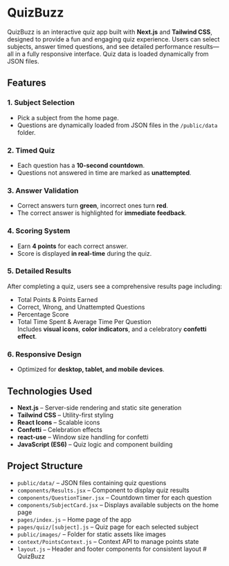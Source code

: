 # QuizBuzz

QuizBuzz is an interactive quiz app built with **Next.js** and **Tailwind CSS**, designed to provide a fun and engaging quiz experience. Users can select subjects, answer timed questions, and see detailed performance results—all in a fully responsive interface. Quiz data is loaded dynamically from JSON files.

## Features

### 1. Subject Selection

- Pick a subject from the home page.
- Questions are dynamically loaded from JSON files in the `/public/data` folder.

### 2. Timed Quiz

- Each question has a **10-second countdown**.
- Questions not answered in time are marked as **unattempted**.

### 3. Answer Validation

- Correct answers turn **green**, incorrect ones turn **red**.
- The correct answer is highlighted for **immediate feedback**.

### 4. Scoring System

- Earn **4 points** for each correct answer.
- Score is displayed **in real-time** during the quiz.

### 5. Detailed Results

After completing a quiz, users see a comprehensive results page including:

- Total Points & Points Earned
- Correct, Wrong, and Unattempted Questions
- Percentage Score
- Total Time Spent & Average Time Per Question  
  Includes **visual icons**, **color indicators**, and a celebratory **confetti effect**.

### 6. Responsive Design

- Optimized for **desktop, tablet, and mobile devices**.

## Technologies Used

- **Next.js** – Server-side rendering and static site generation
- **Tailwind CSS** – Utility-first styling
- **React Icons** – Scalable icons
- **Confetti** – Celebration effects
- **react-use** – Window size handling for confetti
- **JavaScript (ES6)** – Quiz logic and component building

## Project Structure

- `public/data/` – JSON files containing quiz questions
- `components/Results.jsx` – Component to display quiz results
- `components/QuestionTimer.jsx` – Countdown timer for each question
- `components/SubjectCard.jsx` – Displays available subjects on the home page
- `pages/index.js` – Home page of the app
- `pages/quiz/[subject].js` – Quiz page for each selected subject
- `public/images/` – Folder for static assets like images
- `context/PointsContext.js` – Context API to manage points state
- `layout.js` – Header and footer components for consistent layout
#   Q u i z B u z z  
 